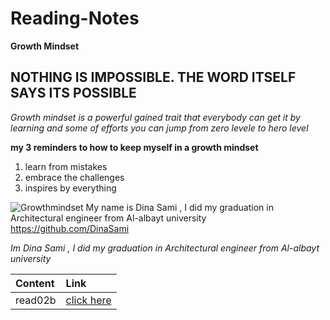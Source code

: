 # Reading-Notes
**Growth Mindset**
## NOTHING IS IMPOSSIBLE. THE WORD ITSELF SAYS ITS POSSIBLE
*Growth mindset is a powerful gained trait that everybody can get it by learning and some of efforts you can jump from zero levele to hero level*

**my 3  reminders to  how to keep myself in a growth mindset** 
1. learn from mistakes
2. embrace the challenges
3. inspires by everything

![Growthmindset](https://miro.medium.com/max/1200/1*TtlqcGNhwGaF0mOfsQJrOg.jpeg)
My name is Dina Sami , I did my graduation in Architectural engineer from Al-albayt university
https://github.com/DinaSami

*Im Dina Sami , I did my graduation in Architectural engineer from Al-albayt university*

|Content|Link|
|:------|:-----|
|read02b|[click here](https://dinasami.github.io/Reading-Notes/read02b)
